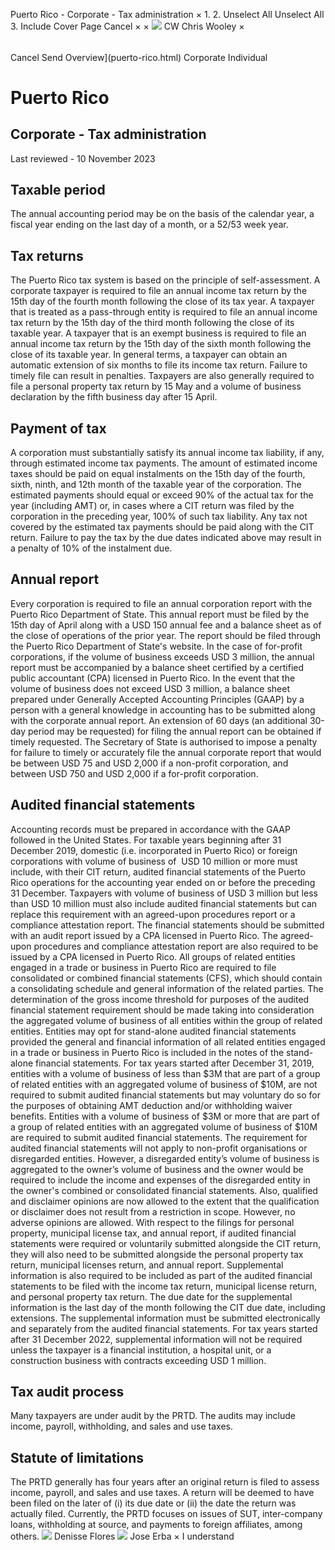 Puerto Rico - Corporate - Tax administration
×
1.
2.
Unselect All
Unselect All
3.
Include Cover Page
Cancel
×
×
![](-/media/world-wide-tax-summaries/attachments/global---chris-wooley.ashx%3Frev=ac5e5f3223b34096b1afc2a6009c7320&revision=ac5e5f32-23b3-4096-b1af-c2a6009c7320&hash=859B7ADC84DC2CBEC9760E9E6EE7DE6D0A8BFCDF)
CW
Chris Wooley
×
######
Cancel
Send
Overview](puerto-rico.html)
Corporate
Individual
# Puerto Rico
## Corporate - Tax administration
Last reviewed - 10 November 2023
## Taxable period
The annual accounting period may be on the basis of the calendar year, a fiscal year ending on the last day of a month, or a 52/53 week year.
## Tax returns
The Puerto Rico tax system is based on the principle of self-assessment. A corporate taxpayer is required to file an annual income tax return by the 15th day of the fourth month following the close of its tax year. A taxpayer that is treated as a pass-through entity is required to file an annual income tax return by the 15th day of the third month following the close of its taxable year. A taxpayer that is an exempt business is required to file an annual income tax return by the 15th day of the sixth month following the close of its taxable year. In general terms, a taxpayer can obtain an automatic extension of six months to file its income tax return. Failure to timely file can result in penalties.
Taxpayers are also generally required to file a personal property tax return by 15 May and a volume of business declaration by the fifth business day after 15 April.
## Payment of tax
A corporation must substantially satisfy its annual income tax liability, if any, through estimated income tax payments. The amount of estimated income taxes should be paid on equal instalments on the 15th day of the fourth, sixth, ninth, and 12th month of the taxable year of the corporation. The estimated payments should equal or exceed 90% of the actual tax for the year (including AMT) or, in cases where a CIT return was filed by the corporation in the preceding year, 100% of such tax liability. Any tax not covered by the estimated tax payments should be paid along with the CIT return. Failure to pay the tax by the due dates indicated above may result in a penalty of 10% of the instalment due.
## Annual report
Every corporation is required to file an annual corporation report with the Puerto Rico Department of State. This annual report must be filed by the 15th day of April along with a USD 150 annual fee and a balance sheet as of the close of operations of the prior year. The report should be filed through the Puerto Rico Department of State's website. In the case of for-profit corporations, if the volume of business exceeds USD 3 million, the annual report must be accompanied by a balance sheet certified by a certified public accountant (CPA) licensed in Puerto Rico. In the event that the volume of business does not exceed USD 3 million, a balance sheet prepared under Generally Accepted Accounting Principles (GAAP) by a person with a general knowledge in accounting has to be submitted along with the corporate annual report. An extension of 60 days (an additional 30-day period may be requested) for filing the annual report can be obtained if timely requested. The Secretary of State is authorised to impose a penalty for failure to timely or accurately file the annual corporate report that would be between USD 75 and USD 2,000 if a non-profit corporation, and between USD 750 and USD 2,000 if a for-profit corporation.
## Audited financial statements
Accounting records must be prepared in accordance with the GAAP followed in the United States. For taxable years beginning after 31 December 2019, domestic (i.e. incorporated in Puerto Rico) or foreign corporations with volume of business of  USD 10 million or more must include, with their CIT return, audited financial statements of the Puerto Rico operations for the accounting year ended on or before the preceding 31 December. Taxpayers with volume of business of USD 3 million but less than USD 10 million must also include audited financial statements but can replace this requirement with an agreed-upon procedures report or a compliance attestation report. The financial statements should be submitted with an audit report issued by a CPA licensed in Puerto Rico. The agreed-upon procedures and compliance attestation report are also required to be issued by a CPA licensed in Puerto Rico.
All groups of related entities engaged in a trade or business in Puerto Rico are required to file consolidated or combined financial statements (CFS), which should contain a consolidating schedule and general information of the related parties. The determination of the gross income threshold for purposes of the audited financial statement requirement should be made taking into consideration the aggregated volume of business of all entities within the group of related entities. Entities may opt for stand-alone audited financial statements provided the general and financial information of all related entities engaged in a trade or business in Puerto Rico is included in the notes of the stand-alone financial statements.
For tax years started after December 31, 2019, entities with a volume of business of less than $3M that are part of a group of related entities with an aggregated volume of business of $10M, are not required to submit audited financial statements but may voluntary do so for the purposes of obtaining AMT deduction and/or withholding waiver benefits. Entities with a volume of business of $3M or more that are part of a group of related entities with an aggregated volume of business of $10M are required to submit audited financial statements.
The requirement for audited financial statements will not apply to non-profit organisations or disregarded entities. However, a disregarded entity’s volume of business is aggregated to the owner’s volume of business and the owner would be required to include the income and expenses of the disregarded entity in the owner's combined or consolidated financial statements. Also, qualified and disclaimer opinions are now allowed to the extent that the qualification or disclaimer does not result from a restriction in scope. However, no adverse opinions are allowed.
With respect to the filings for personal property, municipal license tax, and annual report, if audited financial statements were required or voluntarily submitted alongside the CIT return, they will also need to be submitted alongside the personal property tax return, municipal licenses return, and annual report.
Supplemental information is also required to be included as part of the audited financial statements to be filed with the income tax return, municipal license return, and personal property tax return. The due date for the supplemental information is the last day of the month following the CIT due date, including extensions. The supplemental information must be submitted electronically and separately from the audited financial statements.
For tax years started after 31 December 2022, supplemental information will not be required unless the taxpayer is a financial institution, a hospital unit, or a construction business with contracts exceeding USD 1 million.
## Tax audit process
Many taxpayers are under audit by the PRTD. The audits may include income, payroll, withholding, and sales and use taxes.
## Statute of limitations
The PRTD generally has four years after an original return is filed to assess income, payroll, and sales and use taxes. A return will be deemed to have been filed on the later of (i) its due date or (ii) the date the return was actually filed.
Currently, the PRTD focuses on issues of SUT, inter-company loans, withholding at source, and payments to foreign affiliates, among others.
![](-/media/world-wide-tax-summaries/attachments/puerto-rico---denisse_flores.ashx%3Frev=24ce0257b02140dfae62eeab7aeb62bc&revision=24ce0257-b021-40df-ae62-eeab7aeb62bc&hash=4E87DCCE608276C3402BDFA059DC66D2EB73A123)
Denisse Flores
![](-/media/world-wide-tax-summaries/attachments/puerto-rico---jose_erba.ashx%3Frev=21917ede1ffa44309da2cfd8eef8556a&revision=21917ede-1ffa-4430-9da2-cfd8eef8556a&hash=7E5E73D32DFE7F0EE6E93FBE485ADDA3D303C225)
Jose Erba
×
I understand